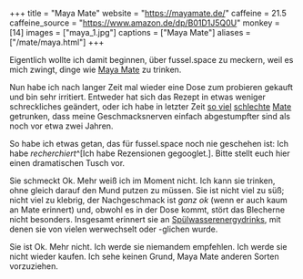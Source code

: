 +++
title = "Maya Mate"
website = "https://mayamate.de/"
caffeine = 21.5
caffeine_source = "https://www.amazon.de/dp/B01D1J5Q0U"
monkey = [14]
images = ["maya_1.jpg"]
captions = ["Maya Mate"]
aliases = ["/mate/maya.html"]
+++

Eigentlich wollte ich damit beginnen, über fussel.space zu meckern, weil es mich
zwingt, dinge wie [Maya Mate](https://mayamate.de/) zu trinken.

Nun habe ich nach langer Zeit mal wieder eine Dose zum probieren gekauft und bin
sehr irritiert. Entweder hat sich das Rezept in etwas weniger schreckliches
geändert, oder ich habe in letzter Zeit [so viel](/mate/mixery.html)
[schlechte](/mate/rio.html) [Mate](/mate/top.html) getrunken, dass meine
Geschmacksnerven einfach abgestumpfter sind als noch vor etwa zwei Jahren.

So habe ich etwas getan, das für fussel.space noch nie geschehen ist: Ich habe
_recherchiert_^[Ich habe Rezensionen gegooglet.]. Bitte stellt euch hier einen
dramatischen Tusch vor.

Sie schmeckt Ok. Mehr weiß ich im Moment nicht. Ich kann sie trinken, ohne
gleich darauf den Mund putzen zu müssen. Sie ist nicht viel zu süß; nicht viel
zu klebrig, der Nachgeschmack ist _ganz ok_ (wenn er auch kaum an Mate erinnert)
und, obwohl es in der Dose kommt, stört das Blecherne nicht besonders. Insgesamt
erinnert sie an [Spülwasserenergydrinks](/mate/rio.html), mit denen sie von
vielen werwechselt oder -glichen wurde.

Sie ist Ok. Mehr nicht. Ich werde sie niemandem empfehlen. Ich werde sie nicht
wieder kaufen. Ich sehe keinen Grund, Maya Mate anderen Sorten vorzuziehen.
